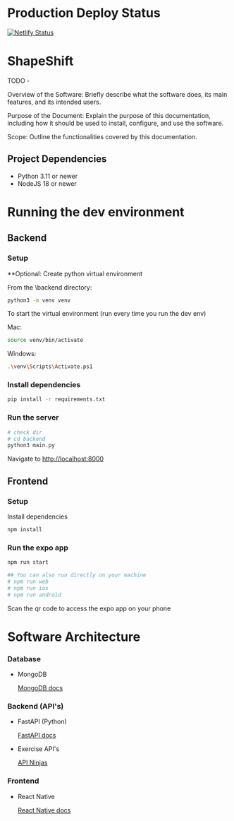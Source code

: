 # Production Deploy Status
[![Netlify Status](https://api.netlify.com/api/v1/badges/87d23f05-7c30-4b68-9a90-cd4890ae95d7/deploy-status)](https://app.netlify.com/sites/shapeshiftapp/deploys)

# ShapeShift

TODO -

Overview of the Software: Briefly describe what the software does, its main features, and its intended users.

Purpose of the Document: Explain the purpose of this documentation, including how it should be used to install, configure, and use the software.

Scope: Outline the functionalities covered by this documentation.

## Project Dependencies

- Python 3.11 or newer
- NodeJS 18 or newer

# Running the dev environment

## Backend

### Setup

\*\*Optional: Create python virtual environment

From the \backend directory:

```sh
python3 -m venv venv
```

To start the virtual environment (run every time you run the dev env)

Mac:

```sh
source venv/bin/activate
```

Windows:

```sh
.\venv\Scripts\Activate.ps1
```

### Install dependencies

```sh
pip install -r requirements.txt
```

### Run the server

```sh
# check dir
# cd backend
python3 main.py
```

Navigate to [http://localhost:8000](http://localhost:8000)

## Frontend

### Setup

Install dependencies

```sh
npm install
```

### Run the expo app

```sh
npm run start

## You can also run directly on your machine
# npm run web
# npm run ios
# npm run android
```

Scan the qr code to access the expo app on your phone

# Software Architecture

### Database

- MongoDB

  [MongoDB docs](https://www.mongodb.com/docs/)

### Backend (API's)

- FastAPI (Python)

  [FastAPI docs](https://fastapi.tiangolo.com/)

- Exercise API's

  [API Ninjas](https://api-ninjas.com/api/exercises)

### Frontend

- React Native

  [React Native docs](https://reactnative.dev/docs/getting-started)
